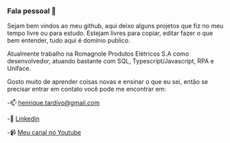 ### Fala pessoal 👋

 Sejam bem vindos ao meu github, aqui deixo alguns projetos que fiz no meu tempo livre ou para estudo. Estejam livres para copiar, editar fazer o que bem entender, tudo aqui é domínio publico.

 Atualmente trabalho na Romagnole Produtos Elétricos S.A como desenvolvedor, atuando bastante com SQL, Typescript/Javascript, RPA e Uniface.

Gosto muito de aprender coisas novas e ensinar o que eu sei, então se precisar entrar em contato você pode me encontrar em:

-📫  henrique.tardivo@gmail.com   

-🤝 [Linkedin](https://www.linkedin.com/in/henrique-tardivo-50654a1a9/)

-📹 [Meu canal no Youtube](https://www.youtube.com/channel/UCex3OXnerpdGbDacfygILxQ)

<!--
**HenriqueTardivo/HenriqueTardivo** is a ✨ _special_ ✨ repository because its `README.md` (this file) appears on your GitHub profile.

Here are some ideas to get you started:

- 🔭 I’m currently working on ...
- 🌱 I’m currently learning ...
- 👯 I’m looking to collaborate on ...
- 🤔 I’m looking for help with ...
- 💬 Ask me about ...
- 📫 How to reach me: ...
- 😄 Pronouns: ...
- ⚡ Fun fact: ...
-->
